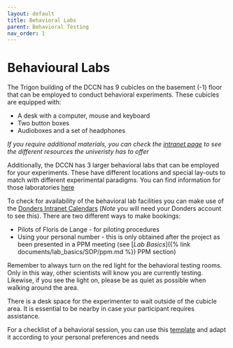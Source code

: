 ```yaml
---
layout: default
title: Behavioral Labs
parent: Behavioral Testing
nav_order: 1
---
```


# Behavioural Labs

The Trigon building of the DCCN has 9 cubicles on the basement (-1) floor that can be employed to conduct behavioral experiments. These cubicles are equipped with:

- A desk with a computer, mouse and keyboard
- Two button boxes
- Audioboxes and a set of headphones

_If you require additional materials, you can check the [intranet page](https://intranet.donders.ru.nl/index.php?id=beh-labs-equipment) to see the different resources the univeristy has to offer_

Additionally, the DCCN has 3 larger behavioral labs that can be employed for your experiments. These have different locations and special lay-outs to match with different experimental paradigms. You can find information for those laboratories [here](https://intranet.donders.ru.nl/index.php?id=beh-labs-layout)

To check for availability of the behavioral lab facilities you can make use of the [Donders Intranet Calendars](https://portal.dccn.nl/calendars/lab) (_Note_ you will need your Donders account to see this). 
There are two different ways to make bookings: 
* Pilots of Floris de Lange - for piloting procedures
* Using your personal number - this is only obtained after the project as been presented in a PPM meeting (see [_Lab Basics_]({% link documents/lab_basics/SOP/ppm.md %}) PPM section)

Remember to always turn on the red light for the behavioral testing rooms. Only in this way, other scientists will know you are currently testing. Likewise, if you see the light on, please be as quiet as possible when walking around the area. 

There is a desk space for the experimenter to wait outside of the cubicle area. It is essential to be nearby in case your participant requires assistance.

For a checklist of a behavioral session, you can use this [template](https://docs.google.com/document/d/1ZSTiefJdUuVGoO00uoj6vZxGBkfi-IeamdLvl56VwdY/edit?usp=sharing) and adapt it according to your personal preferences and needs
